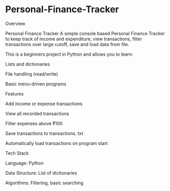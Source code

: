 # Personal-Finance-Tracker

Overview

Personal Finance Tracker A simple console based Personal Finance Tracker to keep track of income and expenditure, view transactions, filter transactions over large cutoff, save and load data from file.

This is a beginners project in Python and allows you to learn:

Lists and dictionaries

File handling (read/write)

Basic menu-driven programs

Features

Add income or expense transactions

View all recorded transactions

Filter expenses above ₹100

Save transactions to transactions. txt

Automatically load transactions on program start

Tech Stack

Language: Python

Data Structure: List of dictionaries

Algorithms: Filtering, basic searching
